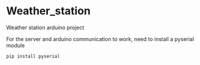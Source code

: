 # Weather_station
Weather station arduino project

For the server and arduino communication to work, need to install a pyserial module

```bash
pip install pyserial 
```
